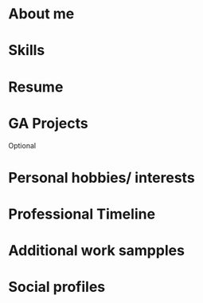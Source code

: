 # About me
# Skills
# Resume
# GA Projects

Optional
# Personal hobbies/ interests
# Professional Timeline
# Additional work sampples
# Social profiles
